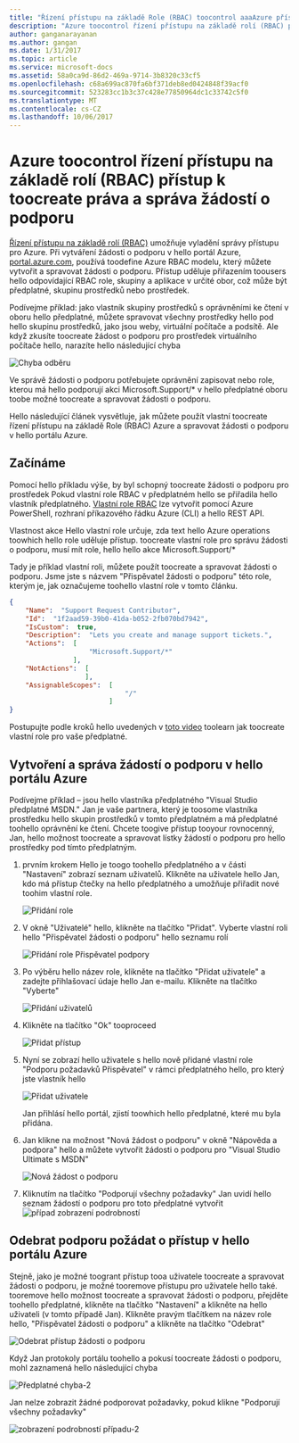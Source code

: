 ```yaml
---
title: "Řízení přístupu na základě Role (RBAC) toocontrol aaaAzure přístup toocreate práva a spravovat žádosti o podporu | Microsoft Docs"
description: "Azure toocontrol řízení přístupu na základě rolí (RBAC) přístup k toocreate práva a správa žádostí o podporu"
author: ganganarayanan
ms.author: gangan
ms.date: 1/31/2017
ms.topic: article
ms.service: microsoft-docs
ms.assetid: 58a0ca9d-86d2-469a-9714-3b8320c33cf5
ms.openlocfilehash: c68a699ac870fa6bf371deb8ed0424848f39acf0
ms.sourcegitcommit: 523283cc1b3c37c428e77850964dc1c33742c5f0
ms.translationtype: MT
ms.contentlocale: cs-CZ
ms.lasthandoff: 10/06/2017
---
```

# <a name="azure-role-based-access-control-rbac-toocontrol-access-rights-toocreate-and-manage-support-requests"></a>Azure toocontrol řízení přístupu na základě rolí (RBAC) přístup k toocreate práva a správa žádostí o podporu

[Řízení přístupu na základě rolí (RBAC)](https://docs.microsoft.com/azure/active-directory/role-based-access-control-what-is) umožňuje vyladění správy přístupu pro Azure.
Při vytváření žádosti o podporu v hello portál Azure, [portal.azure.com](https://portal.azure.com), používá toodefine Azure RBAC modelu, který můžete vytvořit a spravovat žádosti o podporu.
Přístup uděluje přiřazením toousers hello odpovídající RBAC role, skupiny a aplikace v určité obor, což může být předplatné, skupinu prostředků nebo prostředek.

Podívejme příklad: jako vlastník skupiny prostředků s oprávněními ke čtení v oboru hello předplatné, můžete spravovat všechny prostředky hello pod hello skupinu prostředků, jako jsou weby, virtuální počítače a podsítě.
Ale když zkusíte toocreate žádost o podporu pro prostředek virtuálního počítače hello, narazíte hello následující chyba

![Chyba odběru](./media/create-manage-support-requests-using-access-control/subscription-error.png)

Ve správě žádosti o podporu potřebujete oprávnění zapisovat nebo role, kterou má hello podporují akci Microsoft.Support/* v hello předplatné oboru toobe možné toocreate a spravovat žádosti o podporu.

Hello následující článek vysvětluje, jak můžete použít vlastní toocreate řízení přístupu na základě Role (RBAC) Azure a spravovat žádosti o podporu v hello portálu Azure.

## <a name="getting-started"></a>Začínáme

Pomocí hello příkladu výše, by byl schopný toocreate žádosti o podporu pro prostředek Pokud vlastní role RBAC v předplatném hello se přiřadila hello vlastník předplatného.
[Vlastní role RBAC](https://azure.microsoft.com/documentation/articles/role-based-access-control-custom-roles/) lze vytvořit pomocí Azure PowerShell, rozhraní příkazového řádku Azure (CLI) a hello REST API.

Vlastnost akce Hello vlastní role určuje, zda text hello Azure operations toowhich hello role uděluje přístup.
toocreate vlastní role pro správu žádosti o podporu, musí mít role, hello hello akce Microsoft.Support/*

Tady je příklad vlastní roli, můžete použít toocreate a spravovat žádosti o podporu.
Jsme jste s názvem "Přispěvatel žádosti o podporu" této role, kterým je, jak označujeme toohello vlastní role v tomto článku.

``` Json
{
    "Name":  "Support Request Contributor",
    "Id":  "1f2aad59-39b0-41da-b052-2fb070bd7942",
    "IsCustom":  true,
    "Description":  "Lets you create and manage support tickets.",
    "Actions":  [
                    "Microsoft.Support/*"
                ],
    "NotActions":  [
                   ],
    "AssignableScopes":  [
                             "/"
                         ]
}
```

Postupujte podle kroků hello uvedených v [toto video](https://www.youtube.com/watch?v=-PaBaDmfwKI) toolearn jak toocreate vlastní role pro vaše předplatné.

## <a name="create-and-manage-support-requests-in-hello-azure-portal"></a>Vytvoření a správa žádostí o podporu v hello portálu Azure

Podívejme příklad – jsou hello vlastníka předplatného "Visual Studio předplatné MSDN."
Jan je vaše partnera, který je toosome vlastníka prostředku hello skupin prostředků v tomto předplatném a má předplatné toohello oprávnění ke čtení.
Chcete toogive přístup tooyour rovnocenný, Jan, hello možnost toocreate a spravovat lístky žádostí o podporu pro hello prostředky pod tímto předplatným.

1. prvním krokem Hello je toogo toohello předplatného a v části "Nastavení" zobrazí seznam uživatelů. Klikněte na uživatele hello Jan, kdo má přístup čtečky na hello předplatného a umožňuje přiřadit nové toohim vlastní role.

    ![Přidání role](./media/create-manage-support-requests-using-access-control/add-role.png)

2. V okně "Uživatelé" hello, klikněte na tlačítko "Přidat". Vyberte vlastní roli hello "Přispěvatel žádosti o podporu" hello seznamu rolí

    ![Přidání role Přispěvatel podpory](./media/create-manage-support-requests-using-access-control/add-support-contributor-role.png)

3. Po výběru hello název role, klikněte na tlačítko "Přidat uživatele" a zadejte přihlašovací údaje hello Jan e-mailu. Klikněte na tlačítko "Vyberte"

    ![Přidání uživatelů](./media/create-manage-support-requests-using-access-control/add-users.png)

4. Klikněte na tlačítko "Ok" tooproceed

    ![Přidat přístup](./media/create-manage-support-requests-using-access-control/add-access.png)

5. Nyní se zobrazí hello uživatele s hello nově přidané vlastní role "Podporu požadavků Přispěvatel" v rámci předplatného hello, pro který jste vlastník hello

    ![Přidat uživatele](./media/create-manage-support-requests-using-access-control/user-added.png)

    Jan přihlásí hello portál, zjistí toowhich hello předplatné, které mu byla přidána.

7. Jan klikne na možnost "Nová žádost o podporu" v okně "Nápověda a podpora" hello a můžete vytvořit žádosti o podporu pro "Visual Studio Ultimate s MSDN"

    ![Nová žádost o podporu](./media/create-manage-support-requests-using-access-control/new-support-request.png)

8. Kliknutím na tlačítko "Podporují všechny požadavky" Jan uvidí hello seznam žádostí o podporu pro toto předplatné vytvořit ![případ zobrazení podrobností](./media/create-manage-support-requests-using-access-control/case-details-view.png)

## <a name="remove-support-request-access-in-hello-azure-portal"></a>Odebrat podporu požádat o přístup v hello portálu Azure

Stejně, jako je možné toogrant přístup tooa uživatele toocreate a spravovat žádosti o podporu, je možné tooremove přístupu pro uživatele hello také.
tooremove hello možnost toocreate a spravovat žádosti o podporu, přejděte toohello předplatné, klikněte na tlačítko "Nastavení" a klikněte na hello uživateli (v tomto případě Jan).
Klikněte pravým tlačítkem na název role hello, "Přispěvatel žádosti o podporu" a klikněte na tlačítko "Odebrat"

![Odebrat přístup žádosti o podporu](./media/create-manage-support-requests-using-access-control/remove-support-request-access.png)

Když Jan protokoly portálu toohello a pokusí toocreate žádosti o podporu, mohl zaznamená hello následující chyba

![Předplatné chyba-2](./media/create-manage-support-requests-using-access-control/subscription-error-2.png)

Jan nelze zobrazit žádné podporovat požadavky, pokud klikne "Podporují všechny požadavky"

![zobrazení podrobností případu-2](./media/create-manage-support-requests-using-access-control/case-details-view-2.png)
